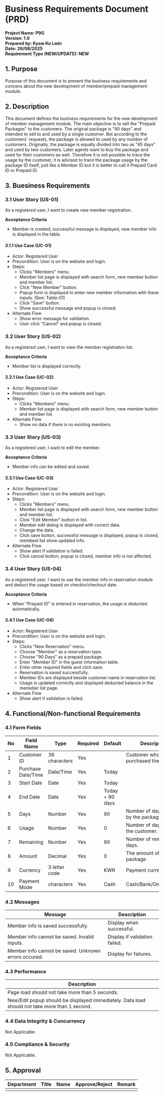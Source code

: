 # Business Requirements Document (PRD)
**Project Name: P9G**  
**Version: 1.0**  
**Prepared by: Kyaw Ko Lwin**  
**Date: 26/08/2025**  
**Requirement Type (NEW/UPDATE): NEW** 

## 1. Purpose
Purpose of this document is to present the business requirements and concens about the new development of member/prepaid management module.

## 2. Description
This document defines the business requirements for the new development of member management module. The main objective is to sell the "Prepaid Packages" to the customers. The original package is "90 days" and intended to sell to and used by a single customer. But according to the customers' requests, the package is allowed to used by any number of customers. Originally, the package is equally divided into two as "45 days" and used by two customers. Later agents want to buy the package and used for their customers as well. Therefore it is not possible to trace the usage by the customer, it is advised to trace the package usage by the package ID itself, just like a Member ID but it is better to call it Prepaid Card ID or Prepaid ID.
  
## 3. Buesiness Requirements

### 3.1 User Story (US-01)
As a registered user, I want to create new member registration.  

**Acceptance Criteria**
- Member is created, successful message is displayed, new member info is displayed in the table.

#### 3.1.1 Use Case (UC-01)
- Actor: Registered User
- Precondition: User is on the website and login.
- Steps:
  - Clicks "Members" menu.
  - Member list page is displayed with search form, new member button and member list.
  - Click "New Member" button.
  - Popup form is displayed to enter new member information with these inputs. (See: Table-01)
  - Click "Save" button.
  - Show successful message and popup is closed.
- Alternate Flow
  - Show error message for validation.
  - User click "Cancel" and popup is closed.

### 3.2 User Story (US-02)
As a registered user, I want to view the member registration list.  

**Acceptance Criteria**
- Member list is displayed correctly.

#### 3.2.1 Use Case (UC-02)
- Actor: Registered User
- Precondition: User is on the website and login.
- Steps:
  - Clicks "Members" menu.
  - Member list page is displayed with search form, new member button and member list.
- Alternate Flow
  - Show no data if there is no existing members.

### 3.3 User Story (US-03)
As a registered user, I want to edit the member.  

**Acceptance Criteria**
- Member info can be edited and saved.

#### 3.3.1 Use Case (UC-03)
- Actor: Registered User
- Precondition: User is on the website and login.
- Steps:
  - Clicks "Members" menu.
  - Member list page is displayed with search form, new member button and member list.
  - Click "Edit Member" button in list.
  - Member edit dialog is displayed with correct data.
  - Change the data.
  - Click save button, successful message is displayed, popup is closed, membest list show updated info.
- Alternate Flow
  - Show alert if validation is failed.
  - Click cancel button, popup is closed, member info is not affected.

### 3.4 User Story (US-04)
As a registered user, I want to use the member info in reservation module and deduct the usage based on checkin/checkout date.  

**Acceptance Criteria**
- When "Prepaid ID" is entered in reservation, the usage is deducted automatically.

#### 3.4.1 Use Case (UC-04)
- Actor: Registered User
- Precondition: User is on the website and login.
- Steps:
  - Clicks "New Reservation" menu.
  - Choose "Member" as a reservation type.
  - Choose "90 Days" as a prepaid package.
  - Enter "Member ID" in the guest information table.
  - Enter other required fields and click save.
  - Reservation is saved successfully.
  - Member IDs are displayed beside customer name in reservation list.
  - Usage is updated correctly and displayed deducted balance in the memeber list page.
- Alternate Flow
  - Show alert if validation is failed.

## 4. Functional/Non-functional Requirements
### 4.1 Form Fields
| No | Field Name | Type | Required | Default | Description |
|---|---|---|---|---|---|
| 1 | Customer ID | 36 characters | Yes | | Customer who purchased the package |
| 2 | Purchase Date/Time | Date/Time | Yes | Today | |
| 3 | Start Date | Date | Yes | Today | |
| 4 | End Date | Date | Yes | Today + 90 days | |
| 5 | Days | Number | Yes | 90 | Number of days allowed by the package. |
| 6 | Usage | Number | Yes | 0 | Number of days used the customer. |
| 7 | Remaining | Number | Yes | 90 | Number of remaining days. |
| 8 | Amount | Decimal | Yes | 0 | The amount of the package |
| 9 | Currency | 3 letter code | Yes | KWR | Payment currency |
| 10 | Payment Mode | characters | Yes | Cash | Cash/Bank/Online/Other |

### 4.2 Messages
| Message | Description |
|---|---|
| Member info is saved successfully. | Display when successful. |
| Member info cannot be saved. Invalid inputs. | Display if validation failed. |
| Member info cannot be saved. Unknown errors occured. | Display for failures. |

### 4.3 Performance
| Description |
|---|
| Page load should not take more than 5 seconds. |
| New/Edit popup should be displayed immediately. Data load should not take more than 1 second. |

### 4.4 Data Integrity & Concurrency
Not Applicable.

### 4.5 Compliance & Security
Not Applicable.
  
  
## 5. Approval
| Department | Title | Name | Approve/Reject | Remark |
|---|---|---|---|---|
| | | | | |

